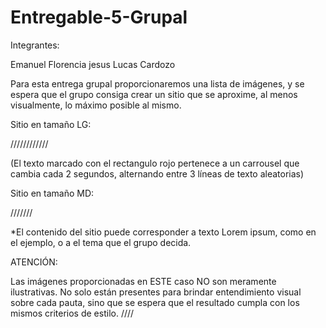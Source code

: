 # Entregable-5-Grupal

Integrantes:

Emanuel
Florencia jesus
Lucas Cardozo



Para esta entrega grupal proporcionaremos una lista de imágenes, y se espera que el grupo consiga crear un sitio que se aproxime, al menos visualmente, lo máximo posible al mismo.

Sitio en tamaño LG:

////////////


(El texto marcado con el rectangulo rojo pertenece a un carrousel que cambia cada 2 segundos, alternando entre 3 líneas de texto aleatorias)



Sitio en tamaño MD:

///////

*El contenido del sitio puede corresponder a texto Lorem ipsum, como en el ejemplo, o a el tema que el grupo decida.

ATENCIÓN:

Las imágenes proporcionadas en ESTE caso NO son meramente ilustrativas. No solo están presentes para brindar entendimiento visual sobre cada pauta, sino que se espera que el resultado cumpla con los mismos criterios de estilo. 
////
